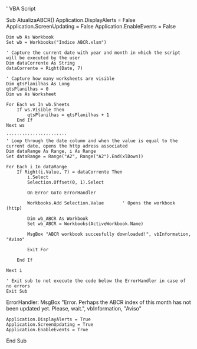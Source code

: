 ' VBA Script

Sub AtualizaABCR()
    Application.DisplayAlerts = False
    Application.ScreenUpdating = False
    Application.EnableEvents = False
    
    
    Dim wb As Workbook
    Set wb = Workbooks("Indice ABCR.xlsm")

    ' Capture the current date with year and month in which the script will be executed by the user
    Dim dataCorrente As String
    dataCorrente = Right(Date, 7)
    
    ' Capture how many worksheets are visible
    Dim qtsPlanilhas As Long
    qtsPlanilhas = 0
    Dim ws As Worksheet
    
    For Each ws In wb.Sheets
        If ws.Visible Then
            qtsPlanilhas = qtsPlanilhas + 1
        End If
    Next ws
    
    '''''''''''''''''''''''
    ' Loop through the date column and when the value is equal to the current date, opens the http adress associated
    Dim dataRange As Range, i As Range
    Set dataRange = Range("A2", Range("A2").End(xlDown))
    
    For Each i In dataRange
        If Right(i.Value, 7) = dataCorrente Then
            i.Select
            Selection.Offset(0, 1).Select
            
            On Error GoTo ErrorHandler
            
            Workbooks.Add Selection.Value       ' Opens the workbook (http)
            
            Dim wb_ABCR As Workbook
            Set wb_ABCR = Workbooks(ActiveWorkbook.Name)
            
            MsgBox "ABCR workbook succesfully downloaded!", vbInformation, "Aviso"
            
            Exit For
            
        End If
    
    Next i
    
    ' Exit sub to not execute the code below the ErrorHandler in case of no errors
    Exit Sub
    
ErrorHandler:
    MsgBox "Error. Perhaps the ABCR index of this month has not been updated yet. Please, wait.", vbInformation, "Aviso"
    

    Application.DisplayAlerts = True
    Application.ScreenUpdating = True
    Application.EnableEvents = True
    
End Sub